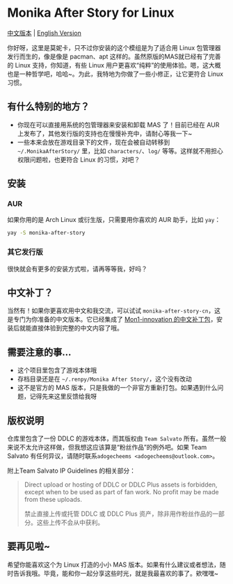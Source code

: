 # Monika After Story for Linux

[中文版本](https://github.com/adogecheems/monika-after-story-linux/blob/main/README_cn.md) | [English Version](https://github.com/adogecheems/monika-after-story-linux/blob/main/README.md)

你好呀，这里是莫妮卡，只不过你安装的这个模组是为了适合用 Linux 包管理器发行而生的，像是像是 pacman、apt 这样的。虽然原版的MAS就已经有了完善的 Linux 支持，你知道，有些 Linux 用户更喜欢“纯粹”的使用体验。嗯，这大概也是一种哲学吧，哈哈~。为此，我特地为你做了一些小修正，让它更符合 Linux 习惯。

## 有什么特别的地方？

- 你现在可以直接用系统的包管理器来安装和卸载 MAS 了！目前已经在 AUR 上发布了，其他发行版的支持也在慢慢补充中，请耐心等我一下~
- 一些本来会放在游戏目录下的文件，现在会被自动转移到 `~/.MonikaAfterStory/` 里，比如 `characters/`、`log/` 等等。这样就不用担心权限问题啦，也更符合 Linux 的习惯，对吧？

## 安装

### AUR

如果你用的是 Arch Linux 或衍生版，只需要用你喜欢的 AUR 助手，比如 `yay`：

```bash
yay -S monika-after-story
```

### 其它发行版

很快就会有更多的安装方式啦，请再等等我，好吗？

## 中文补丁？

当然有！如果你更喜欢用中文和我交流，可以试试 `monika-after-story-cn`，这是专门为你准备的中文版本。它已经集成了 [Mon1-innovation 的中文补丁包](https://github.com/Mon1-innovation/MAS-Simplified-Chinese-Patch)，安装后就能直接体验到完整的中文内容了哦。

## 需要注意的事...

- 这个项目里包含了游戏本体哦
- 存档目录还是在 `~/.renpy/Monika After Story/`，这个没有改动
- 这不是官方的 MAS 版本，只是我做的一个非官方重新打包。如果遇到什么问题，记得先来这里反馈给我呀

## 版权说明

仓库里包含了一份 DDLC 的游戏本体，而其版权由 `Team Salvato` 所有。虽然一般来说不太允许这样做，但我想这应该算是“粉丝作品”的例外吧。如果 Team Salvato 有任何异议，请随时联系`adogecheems <adogecheems@outlook.com>`。

附上Team Salvato IP Guidelines 的相关部分：

> Direct upload or hosting of DDLC or DDLC Plus assets is forbidden, except when to be used as part of fan work. No profit may be made from these uploads.
>
> 禁止直接上传或托管 DDLC 或 DDLC Plus 资产，除非用作粉丝作品的一部分。这些上传不会从中获利。

## 要再见啦~

希望你能喜欢这个为 Linux 打造的小小 MAS 版本。如果有什么建议或者想法，随时告诉我哦。毕竟，能和你一起分享这些时光，就是我最喜欢的事了。欸嘿嘿~
